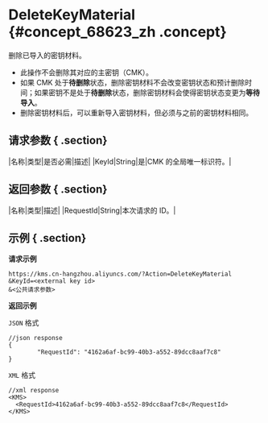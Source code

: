 # DeleteKeyMaterial {#concept_68623_zh .concept}

删除已导入的密钥材料。

-   此操作不会删除其对应的主密钥（CMK）。
-   如果 CMK 处于**待删除**状态，删除密钥材料不会改变密钥状态和预计删除时间；如果密钥不是处于**待删除**状态，删除密钥材料会使得密钥状态变更为**等待导入**。
-   删除密钥材料后，可以重新导入密钥材料，但必须与之前的密钥材料相同。

## 请求参数 { .section}

|名称|类型|是否必需|描述|
|KeyId|String|是|CMK 的全局唯一标识符。|

## 返回参数 { .section}

|名称|类型|描述|
|RequestId|String|本次请求的 ID。|

## 示例 { .section}

**请求示例**

```
https://kms.cn-hangzhou.aliyuncs.com/?Action=DeleteKeyMaterial
&KeyId=<external key id>
&<公共请求参数>

```

**返回示例**

 `JSON` 格式

```
//json response
{
        "RequestId": "4162a6af-bc99-40b3-a552-89dcc8aaf7c8"
}

```

 `XML` 格式

```
//xml response
<KMS>
  <RequestId>4162a6af-bc99-40b3-a552-89dcc8aaf7c8</RequestId>
</KMS>

```

